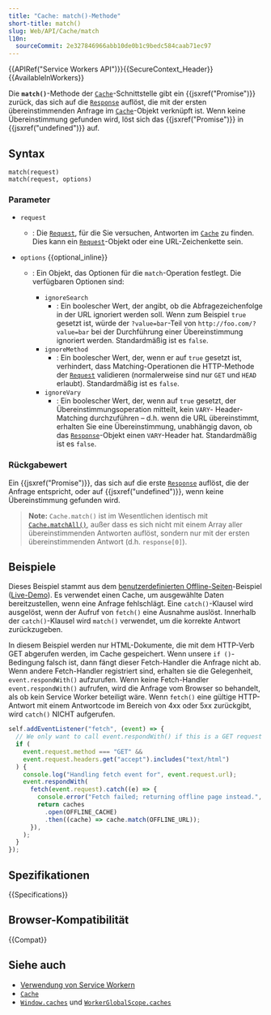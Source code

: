 ```yaml
---
title: "Cache: match()-Methode"
short-title: match()
slug: Web/API/Cache/match
l10n:
  sourceCommit: 2e327846966abb10de0b1c9bedc584caab71ec97
---
```


{{APIRef("Service Workers API")}}{{SecureContext_Header}}{{AvailableInWorkers}}

Die **`match()`**-Methode der [`Cache`](/de/docs/Web/API/Cache)-Schnittstelle gibt ein {{jsxref("Promise")}} zurück, das sich auf die [`Response`](/de/docs/Web/API/Response) auflöst, die mit der ersten übereinstimmenden Anfrage im [`Cache`](/de/docs/Web/API/Cache)-Objekt verknüpft ist.
Wenn keine Übereinstimmung gefunden wird, löst sich das {{jsxref("Promise")}} in {{jsxref("undefined")}} auf.

## Syntax

```js-nolint
match(request)
match(request, options)
```

### Parameter

- `request`
  - : Die [`Request`](/de/docs/Web/API/Request), für die Sie versuchen, Antworten im
    [`Cache`](/de/docs/Web/API/Cache) zu finden. Dies kann ein [`Request`](/de/docs/Web/API/Request)-Objekt oder eine URL-Zeichenkette sein.
- `options` {{optional_inline}}

  - : Ein Objekt, das Optionen für die `match`-Operation festlegt.
    Die verfügbaren Optionen sind:

    - `ignoreSearch`
      - : Ein boolescher Wert, der angibt, ob die
        Abfragezeichenfolge in der URL ignoriert werden soll. Wenn zum Beispiel
        `true` gesetzt ist, würde der `?value=bar`-Teil von
        `http://foo.com/?value=bar` bei der Durchführung einer Übereinstimmung ignoriert werden.
        Standardmäßig ist es `false`.
    - `ignoreMethod`
      - : Ein boolescher Wert, der, wenn er auf
        `true` gesetzt ist, verhindert, dass Matching-Operationen die
        HTTP-Methode der [`Request`](/de/docs/Web/API/Request) validieren (normalerweise
        sind nur `GET` und `HEAD` erlaubt). Standardmäßig ist es `false`.
    - `ignoreVary`
      - : Ein boolescher Wert, der, wenn auf
        `true` gesetzt, der Übereinstimmungsoperation mitteilt, kein `VARY`-
        Header-Matching durchzuführen – d.h. wenn die URL übereinstimmt, erhalten Sie eine
        Übereinstimmung, unabhängig davon, ob das [`Response`](/de/docs/Web/API/Response)-Objekt
        einen `VARY`-Header hat. Standardmäßig ist es `false`.

### Rückgabewert

Ein {{jsxref("Promise")}}, das sich auf die erste [`Response`](/de/docs/Web/API/Response) auflöst, die der Anfrage entspricht, oder auf {{jsxref("undefined")}}, wenn keine Übereinstimmung gefunden wird.

> **Note:** `Cache.match()` ist im Wesentlichen identisch mit
> [`Cache.matchAll()`](/de/docs/Web/API/Cache/matchAll), außer dass es sich nicht mit einem Array aller übereinstimmenden Antworten auflöst, sondern nur mit der ersten übereinstimmenden Antwort (d.h.
> `response[0]`).

## Beispiele

Dieses Beispiel stammt aus dem [benutzerdefinierten Offline-Seiten](https://github.com/GoogleChrome/samples/blob/gh-pages/service-worker/custom-offline-page/service-worker.js)-Beispiel ([Live-Demo](https://googlechrome.github.io/samples/service-worker/custom-offline-page/index.html)). Es verwendet einen Cache, um ausgewählte Daten bereitzustellen, wenn eine Anfrage fehlschlägt. Eine
`catch()`-Klausel wird ausgelöst, wenn der Aufruf von `fetch()` eine
Ausnahme auslöst. Innerhalb der `catch()`-Klausel wird `match()` verwendet, um
die korrekte Antwort zurückzugeben.

In diesem Beispiel werden nur HTML-Dokumente, die mit dem HTTP-Verb GET abgerufen werden, im
Cache gespeichert. Wenn unsere `if ()`-Bedingung falsch ist, dann fängt dieser Fetch-Handler die Anfrage nicht ab. Wenn andere Fetch-Handler registriert sind, erhalten sie die Gelegenheit, `event.respondWith()` aufzurufen. Wenn keine Fetch-Handler `event.respondWith()` aufrufen, wird die Anfrage vom Browser so behandelt, als ob kein Service Worker beteiligt wäre. Wenn `fetch()` eine gültige HTTP-Antwort mit einem Antwortcode im Bereich von 4xx oder 5xx zurückgibt, wird `catch()` NICHT aufgerufen.

```js
self.addEventListener("fetch", (event) => {
  // We only want to call event.respondWith() if this is a GET request for an HTML document.
  if (
    event.request.method === "GET" &&
    event.request.headers.get("accept").includes("text/html")
  ) {
    console.log("Handling fetch event for", event.request.url);
    event.respondWith(
      fetch(event.request).catch((e) => {
        console.error("Fetch failed; returning offline page instead.", e);
        return caches
          .open(OFFLINE_CACHE)
          .then((cache) => cache.match(OFFLINE_URL));
      }),
    );
  }
});
```

## Spezifikationen

{{Specifications}}

## Browser-Kompatibilität

{{Compat}}

## Siehe auch

- [Verwendung von Service Workern](/de/docs/Web/API/Service_Worker_API/Using_Service_Workers)
- [`Cache`](/de/docs/Web/API/Cache)
- [`Window.caches`](/de/docs/Web/API/Window/caches) und [`WorkerGlobalScope.caches`](/de/docs/Web/API/WorkerGlobalScope/caches)
